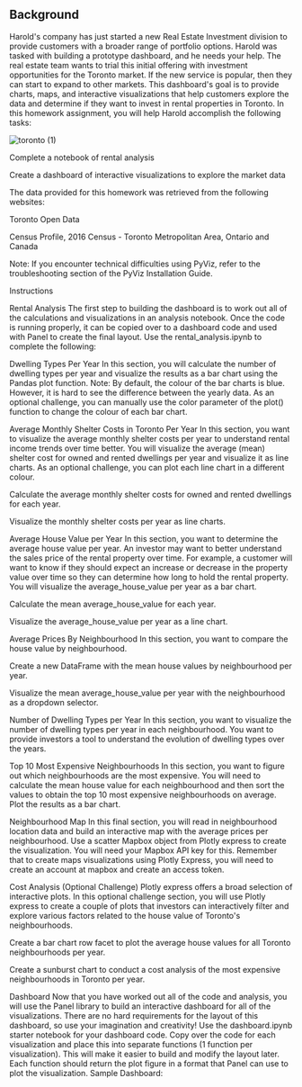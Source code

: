 ## Background ## 


Harold's company has just started a new Real Estate Investment division to provide customers with a broader range of portfolio options. Harold was tasked with building a prototype dashboard, and he needs your help. The real estate team wants to trial this initial offering with investment opportunities for the Toronto market. If the new service is popular, then they can start to expand to other markets.
This dashboard's goal is to provide charts, maps, and interactive visualizations that help customers explore the data and determine if they want to invest in rental properties in Toronto.
In this homework assignment, you will help Harold accomplish the following tasks:

![toronto (1)](https://user-images.githubusercontent.com/101541544/166930753-46efa804-68da-441e-b0e8-c1466323980e.jpg)


Complete a notebook of rental analysis


Create a dashboard of interactive visualizations to explore the market data


The data provided for this homework was retrieved from the following websites:


Toronto Open Data


Census Profile, 2016 Census - Toronto Metropolitan Area, Ontario and Canada


Note: If you encounter technical difficulties using PyViz, refer to the troubleshooting section of the PyViz Installation Guide.






Instructions

Rental Analysis
The first step to building the dashboard is to work out all of the calculations and visualizations in an analysis notebook. Once the code is running properly, it can be copied over to a dashboard code and used with Panel to create the final layout. Use the rental_analysis.ipynb to complete the following:

Dwelling Types Per Year
In this section, you will calculate the number of dwelling types per year and visualize the results as a bar chart using the Pandas plot function.
Note: By default, the colour of the bar charts is blue. However, it is hard to see the difference between the yearly data.
As an optional challenge, you can manually use the color parameter of the plot() function to change the colour of each bar chart.



Average Monthly Shelter Costs in Toronto Per Year
In this section, you want to visualize the average monthly shelter costs per year to understand rental income trends over time better. You will visualize the average (mean) shelter cost for owned and rented dwellings per year and visualize it as line charts.
As an optional challenge, you can plot each line chart in a different colour.


Calculate the average monthly shelter costs for owned and rented dwellings for each year.


Visualize the monthly shelter costs per year as line charts.




Average House Value per Year
In this section, you want to determine the average house value per year. An investor may want to better understand the sales price of the rental property over time. For example, a customer will want to know if they should expect an increase or decrease in the property value over time so they can determine how long to hold the rental property. You will visualize the average_house_value per year as a bar chart.


Calculate the mean average_house_value for each year.


Visualize the average_house_value per year as a line chart.




Average Prices By Neighbourhood
In this section, you want to compare the house value by neighbourhood.


Create a new DataFrame with the mean house values by neighbourhood per year.


Visualize the mean average_house_value per year with the neighbourhood as a dropdown selector.




Number of Dwelling Types per Year
In this section, you want to visualize the number of dwelling types per year in each neighbourhood. You want to provide investors a tool to understand the evolution of dwelling types over the years.



Top 10 Most Expensive Neighbourhoods
In this section, you want to figure out which neighbourhoods are the most expensive. You will need to calculate the mean house value for each neighbourhood and then sort the values to obtain the top 10 most expensive neighbourhoods on average. Plot the results as a bar chart.


Neighbourhood Map
In this final section, you will read in neighbourhood location data and build an interactive map with the average prices per neighbourhood. Use a scatter Mapbox object from Plotly express to create the visualization. You will need your Mapbox API key for this.
Remember that to create maps visualizations using Plotly Express, you will need to create an account at mapbox and create an access token.


Cost Analysis (Optional Challenge)
Plotly express offers a broad selection of interactive plots. In this optional challenge section, you will use Plotly express to create a couple of plots that investors can interactively filter and explore various factors related to the house value of Toronto's neighbourhoods.


Create a bar chart row facet to plot the average house values for all Toronto neighbourhoods per year.




Create a sunburst chart to conduct a cost analysis of the most expensive neighbourhoods in Toronto per year.





Dashboard
Now that you have worked out all of the code and analysis, you will use the Panel library to build an interactive dashboard for all of the visualizations. There are no hard requirements for the layout of this dashboard, so use your imagination and creativity!
Use the dashboard.ipynb starter notebook for your dashboard code. Copy over the code for each visualization and place this into separate functions (1 function per visualization). This will make it easier to build and modify the layout later. Each function should return the plot figure in a format that Panel can use to plot the visualization.
Sample Dashboard:



